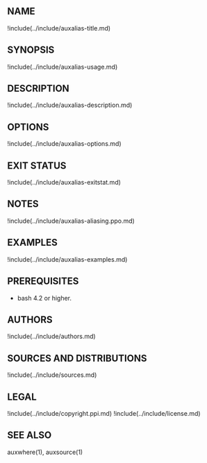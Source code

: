 ## NAME

!include(../include/auxalias-title.md)

## SYNOPSIS

!include(../include/auxalias-usage.md)

## DESCRIPTION

!include(../include/auxalias-description.md)

## OPTIONS

!include(../include/auxalias-options.md)

## EXIT STATUS

!include(../include/auxalias-exitstat.md)

## NOTES

!include(../include/auxalias-aliasing.ppo.md)

## EXAMPLES

!include(../include/auxalias-examples.md)

## PREREQUISITES

* bash 4.2 or higher.

## AUTHORS

!include(../include/authors.md)

## SOURCES AND DISTRIBUTIONS

!include(../include/sources.md)

## LEGAL

!include(../include/copyright.ppi.md)
!include(../include/license.md)

## SEE ALSO

auxwhere(1), auxsource(1)
